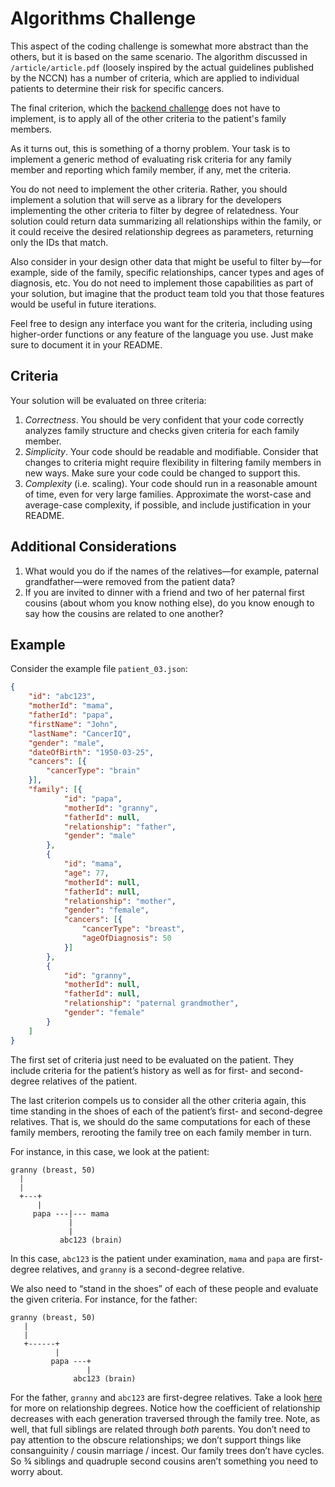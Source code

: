 Algorithms Challenge
====================

This aspect of the coding challenge is somewhat more abstract than the
others, but it is based on the same scenario. The algorithm discussed in
`/article/article.pdf` (loosely inspired by the actual guidelines
published by the NCCN) has a number of criteria, which are applied to
individual patients to determine their risk for specific cancers.

The final criterion, which the [backend challenge](BACKEND.md) does not
have to implement, is to apply all of the other criteria to the
patient's family members.

As it turns out, this is something of a thorny problem. Your task is to
implement a generic method of evaluating risk criteria for any family
member and reporting which family member, if any, met the criteria.

You do not need to implement the other criteria. Rather, you should
implement a solution that will serve as a library for the developers
implementing the other criteria to filter by degree of relatedness. Your
solution could return data summarizing all relationships within the
family, or it could receive the desired relationship degrees as
parameters, returning only the IDs that match.

Also consider in your design other data that might be useful to filter
by—for example, side of the family, specific relationships, cancer types
and ages of diagnosis, etc. You do not need to implement those
capabilities as part of your solution, but imagine that the product team
told you that those features would be useful in future iterations.

Feel free to design any interface you want for the criteria, including
using higher-order functions or any feature of the language you use.
Just make sure to document it in your README.

Criteria
--------

Your solution will be evaluated on three criteria:

1.  *Correctness*. You should be very confident that your code correctly
    analyzes family structure and checks given criteria for each family
    member.
2.  *Simplicity*. Your code should be readable and modifiable. Consider
    that changes to criteria might require flexibility in filtering
    family members in new ways. Make sure your code could be changed to
    support this.
3.  *Complexity* (i.e. scaling). Your code should run in a reasonable
    amount of time, even for very large families. Approximate the
    worst-case and average-case complexity, if possible, and include
    justification in your README.

Additional Considerations
-------------------------

1.  What would you do if the names of the relatives—for example,
    paternal grandfather—were removed from the patient data?
2.  If you are invited to dinner with a friend and two of her paternal
    first cousins (about whom you know nothing else), do you know enough
    to say how the cousins are related to one another?

Example
-------

Consider the example file `patient_03.json`:

```json
{
    "id": "abc123",
    "motherId": "mama",
    "fatherId": "papa",
    "firstName": "John",
    "lastName": "CancerIQ",
    "gender": "male",
    "dateOfBirth": "1950-03-25",
    "cancers": [{
        "cancerType": "brain"
    }],
    "family": [{
            "id": "papa",
            "motherId": "granny",
            "fatherId": null,
            "relationship": "father",
            "gender": "male"
        },
        {
            "id": "mama",
            "age": 77,
            "motherId": null,
            "fatherId": null,
            "relationship": "mother",
            "gender": "female",
            "cancers": [{
                "cancerType": "breast",
                "ageOfDiagnosis": 50
            }]
        },
        {
            "id": "granny",
            "motherId": null,
            "fatherId": null,
            "relationship": "paternal grandmother",
            "gender": "female"
        }
    ]
}
```

The first set of criteria just need to be evaluated on the patient. They
include criteria for the patient’s history as well as for first- and
second-degree relatives of the patient.

The last criterion compels us to consider all the other criteria again,
this time standing in the shoes of each of the patient’s first- and
second-degree relatives. That is, we should do the same computations for
each of these family members, rerooting the family tree on each family
member in turn.

For instance, in this case, we look at the patient:

```text
granny (breast, 50)
  |
  |
  +---+
      |
     papa ---|--- mama
             |
             |
           abc123 (brain)
```

In this case, `abc123` is the patient under examination, `mama` and
`papa` are first-degree relatives, and `granny` is a second-degree
relative.

We also need to “stand in the shoes” of each of these people and
evaluate the given criteria. For instance, for the father:

```text
granny (breast, 50)
   |
   |
   +------+
          |
         papa ---+
                 |
              abc123 (brain)
```

For the father, `granny` and `abc123` are first-degree relatives. Take a
look
[here](https://en.wikipedia.org/wiki/Coefficient_of_relationship#Human_relationships)
for more on relationship degrees. Notice how the coefficient of
relationship decreases with each generation traversed through the family
tree. Note, as well, that full siblings are related through *both*
parents. You don’t need to pay attention to the obscure relationships;
we don’t support things like consanguinity / cousin marriage / incest.
Our family trees don’t have cycles. So ¾ siblings and quadruple second
cousins aren’t something you need to worry about.
